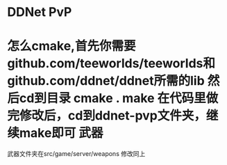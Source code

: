 DDNet PvP
===
怎么cmake,首先你需要github.com/teeworlds/teeworlds和github.com/ddnet/ddnet所需的lib
然后cd到目录
cmake .
make
在代码里做完修改后，cd到ddnet-pvp文件夹，继续make即可
武器
===
武器文件夹在src/game/server/weapons
修改同上
